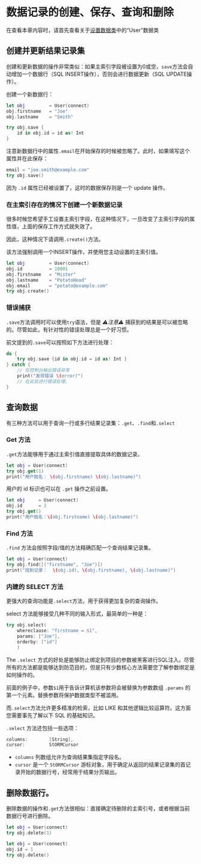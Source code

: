 # 数据记录的创建、保存、查询和删除

在查看本章内容时，请首先查看关于[设置数据类](https://github.com/PerfectlySoft/PerfectDocs/blob/master/guide.zh_CN/StORM/Setting-up-a-class.md)中的“User”数据类

## 创建并更新结果记录集

创建和更新数据的操作非常类似：如果主索引字段被设置为0或空，`save`方法会自动增加一个数据行（SQL INSERT操作），否则会进行数据更新（SQL UPDATE操作）。

创建一个新数据行：

``` swift
let obj 		= User(connect)
obj.firstname 	= "Joe"
obj.lastname 	= "Smith"

try obj.save {
	id in obj.id = id as! Int
}
```

注意新数据行中的属性`.email`在开始保存的时候被忽略了。此时，如果填写这个属性并在此保存：

``` swift
email = "joe.smith@example.com"
try obj.save()
```

因为 `.id` 属性已经被设置了，这时的数据保存则是一个 update 操作。

### 在主索引存在的情况下创建一个新数据记录

很多时候您希望手工设置主索引字段，在这种情况下，一旦改变了主索引字段的属性值，上面的保存工作方式就失效了。

因此，这种情况下请调用`.create()`方法。

该方法强制调用一个INSERT操作，并使用您主动设置的主索引值。

``` swift
let obj 		= User(connect)
obj.id			= 10001
obj.firstname	= "Mister"
obj.lastname	= "PotatoHead"
obj.email		= "potato@example.com"
try obj.create()
```

### 错误捕获

`.save`方法调用时可以使用`try`语法，但是 *⚠️注意⚠️* 捕获到的结果是可以被忽略的。尽管如此，有针对性的错误处理总是一个好习惯。

前文提到的`.save`可以按照如下方法进行处理：

``` swift
do {
	try obj.save {id in obj.id = id as! Int }
} catch {
	// 在控制台输出错误异常
	print("发现错误 \(error)")
	// 在此处进行错误处理。
}
```

## 查询数据

有三种方法可以用于查询一行或多行结果记录集：`.get`、`.find`和`.select`

### Get 方法

`.get`方法能够用于通过主索引值直接提取具体的数据记录。

``` swift
let obj = User(connect)
try obj.get(1)
print("用户姓名： \(obj.firstname) \(obj.lastname)")
```

用户的 id 标识也可以在 `.get` 操作之前设置。

``` swift
let obj 	= User(connect)
obj.id 		= 2
try obj.get()
print("用户姓名：\(obj.firstname) \(obj.lastname)")
```

### Find 方法

`.find` 方法会按照字段/值的方法精确匹配一个查询结果记录集。

``` swift
let obj = User(connect)
try obj.find([("firstname", "Joe")])
print("找到记录：  \(obj.id), \(obj.firstname), \(obj.lastname)")
```

### 内建的 SELECT 方法

更强大的查询功能是`.select`方法，用于获得更加复杂的查询操作。

select 方法能够接受几种不同的输入形式，最简单的一种是：

``` swift
try obj.select(
	whereclause: "firstname = $1",
	params: ["Joe"],
	orderby: ["id"]
	)
```

The `.select` 方式的好处是能够防止绑定到项目的参数被黑客进行SQL注入。尽管所有的方法都是能够达到防范目的，但是只有少数核心方法需要您了解参数绑定是如何操作的。

前面的例子中，参数`$1`用于告诉计算机该参数将会被替换为参数数组 `.params` 的第一个元素。替换参数将保护数据类型不被滥用。

而`.select`方法允许更多精准的检索，比如 LIKE 和其他逻辑比较运算符。这方面您需要事先了解以下 SQL 的基础知识。

`.select` 方法还包括一些选项：

``` swift
columns:		[String],
cursor:			StORMCursor
```

* `columns` 列数组允许为查询结果集指定字段名。
* `cursor` 是一个 `StORMCursor` 游标对象，用于确定从返回的结果记录集的首记录开始的数据行号，经常用于结果分页输出。


## 删除数据行。

删除数据的操作和`.get`方法很相似：直接确定待删除的主索引号，或者根据当前数据行号进行删除。

``` swift
let obj = User(connect)
try obj.delete(1)
```

``` swift
let obj = User(connect)
obj.id = 1
try obj.delete()
```

